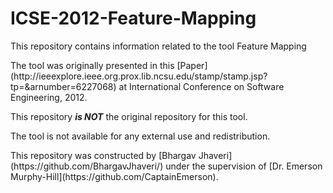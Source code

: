 # ICSE-2012-Feature-Mapping
This repository contains information related to the tool Feature Mapping
<p>
The tool was originally presented in this [Paper](http://ieeexplore.ieee.org.prox.lib.ncsu.edu/stamp/stamp.jsp?tp=&arnumber=6227068) at International Conference on Software Engineering, 2012.
<p>
This repository <b><i>is NOT</b></i> the original repository for this tool.<br>
<p>
The tool is not available for any external use and redistribution.<br>
<p>
This repository was constructed by [Bhargav Jhaveri](https://github.com/BhargavJhaveri/) under the supervision of [Dr. Emerson Murphy-Hill](https://github.com/CaptainEmerson).
